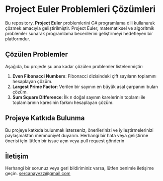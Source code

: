 # Project Euler Problemleri Çözümleri

Bu repository, **Project Euler** problemlerini C# programlama dili kullanarak çözmek amacıyla geliştirilmiştir. Project Euler, matematiksel ve algoritmik problemler sunarak programlama becerilerini geliştirmeyi hedefleyen bir platformdur.

## Çözülen Problemler

Aşağıda, bu projede şu ana kadar çözülen problemler listelenmiştir:

1. **Even Fibonacci Numbers**: Fibonacci dizisindeki çift sayıların toplamını hesaplayan çözüm.
2. **Largest Prime Factor**: Verilen bir sayının en büyük asal çarpanını bulan çözüm.
3. **Sum Square Difference**: İlk n doğal sayının karelerinin toplamı ile toplamlarının karesinin farkını hesaplayan çözüm.

## Projeye Katkıda Bulunma

Bu projeye katkıda bulunmak isterseniz, önerilerinizi ve iyileştirmelerinizi paylaşmaktan memnuniyet duyarım. Herhangi bir hata veya geliştirme önerisi için lütfen bir issue açın veya pull request gönderin

## İletişim
Herhangi bir sorunuz veya geri bildiriminiz varsa, lütfen benimle iletişime geçin. sercanayvzz@gmail.com

